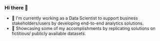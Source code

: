 ### Hi there 👋

- 🔭 I'm currently working as a Data Scientist to support business stakeholders/users by developing end-to-end analytics solutions.
- 🌱 Showcasing some of my accomplishments by replicating solutions on fictitious/ publicly available datasets.

<!--
**SummerCo0L/SummerCo0L** is a ✨ _special_ ✨ repository because its `README.md` (this file) appears on your GitHub profile.

Here are some ideas to get you started:

- 🔭 I’m currently working on ...
- 🌱 I’m currently learning ...
- 👯 I’m looking to collaborate on ...
- 🤔 I’m looking for help with ...
- 💬 Ask me about ...
- 📫 How to reach me: ...
- 😄 Pronouns: ...
- ⚡ Fun fact: ...
-->
